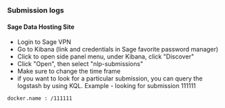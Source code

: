 ### Submission logs

#### Sage Data Hosting Site

* Login to Sage VPN
* Go to Kibana (link and credentials in Sage favorite password manager)
* Click to open side panel menu, under Kibana, click "Discover"
* Click "Open", then select "nlp-submissions"
* Make sure to change the time frame
* if you want to look for a particular submission, you can query the logstash
  by using KQL.  Example - looking for submission 111111

```console
docker.name : /111111
```
